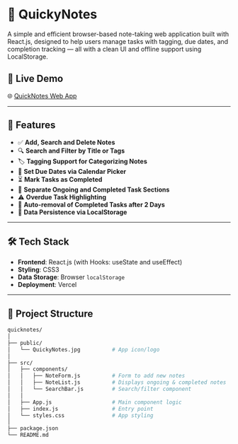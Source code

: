# 📝 QuickyNotes

A simple and efficient browser-based note-taking web application built with React.js, designed to help users manage tasks with tagging, due dates, and completion tracking — all with a clean UI and offline support using LocalStorage.

## 🔗 Live Demo
🌐 [QuickNotes Web App](https://quicknotes-vert.vercel.app/)

---

## 🚀 Features

- ✅ **Add, Search and Delete Notes**
- 🔍 **Search and Filter by Title or Tags**
- 🏷️ **Tagging Support for Categorizing Notes**
- 📅 **Set Due Dates via Calendar Picker**
- ⏳ **Mark Tasks as Completed**
- 📂 **Separate Ongoing and Completed Task Sections**
- ⚠️ **Overdue Task Highlighting**
- 🧹 **Auto-removal of Completed Tasks after 2 Days**
- 💾 **Data Persistence via LocalStorage**

---

## 🛠️ Tech Stack

- **Frontend**: React.js (with Hooks: useState and useEffect)
- **Styling**: CSS3
- **Data Storage**: Browser `localStorage`
- **Deployment**: Vercel

---

## 📁 Project Structure

```bash
quicknotes/
│
├── public/
│   └── QuickyNotes.jpg          # App icon/logo
│
├── src/
│   ├── components/
│   │   ├── NoteForm.js          # Form to add new notes
│   │   ├── NoteList.js          # Displays ongoing & completed notes
│   │   └── SearchBar.js         # Search/filter component
│   │
│   ├── App.js                   # Main component logic
│   ├── index.js                 # Entry point
│   └── styles.css               # App styling
│
├── package.json
└── README.md
